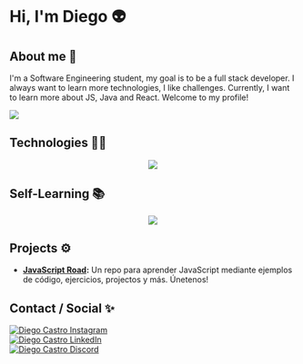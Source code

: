 # Hi, I'm Diego 👽

## About me 👾
I'm a Software Engineering student, my goal is to be a full stack developer. I always want to learn more technologies, I like challenges. Currently, I want to learn more about JS, Java and React. Welcome to my profile!

![](https://github-readme-stats.vercel.app/api?username=diego17cp&show_icons=true&theme=tokyonight)

## Technologies 🧑‍💻
<p align="center">
  <a href="https://skillicons.dev">
    <img src="https://skillicons.dev/icons?i=html,css,mysql,git,github,python" />
  </a>
</p>

## Self-Learning 📚
<p align="center">
  <a href="https://skillicons.dev">
    <img src="https://skillicons.dev/icons?i=js,java,react" />
  </a>
</p>

## Projects ⚙️
- **[JavaScript Road](https://github.com/Diego17cp/JavaScript-Road):** Un repo para aprender JavaScript mediante ejemplos de código, ejercicios, projectos y más. Únetenos!

## Contact / Social ✨
<a href="https://www.instagram.com/diegxcp/">
  <img alt="Diego Castro Instagram" src="https://skillicons.dev/icons?i=instagram" />
</a><br>
<a href="www.linkedin.com/in/diego-castro-pastor">
  <img alt="Diego Castro LinkedIn" src="https://skillicons.dev/icons?i=linkedin" />
</a><br>
<a href="discordapp.com/users/749385031537131560">
  <img alt="Diego Castro Discord" src="https://skillicons.dev/icons?i=discord" />
</a>
<!--
**Diego17cp/Diego17cp** is a ✨ _special_ ✨ repository because its `README.md` (this file) appears on your GitHub profile.

Here are some ideas to get you started:

- 🔭 I’m currently working on ...
- 🌱 I’m currently learning ...
- 👯 I’m looking to collaborate on ...
- 🤔 I’m looking for help with ...
- 💬 Ask me about ...
- 📫 How to reach me: ...
- 😄 Pronouns: ...
- ⚡ Fun fact: ...
-->
